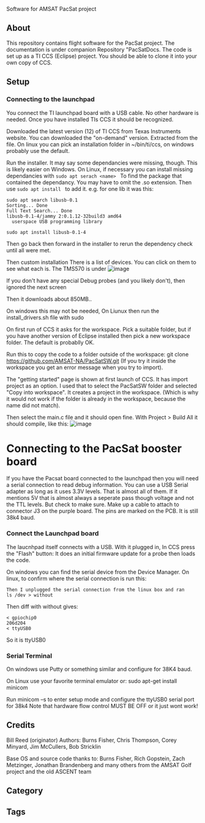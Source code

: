 Software for AMSAT PacSat project

## About
This repository contains flight software for the PacSat project.  The documentation is under companion Repository "PacSatDocs.  The code is set up as a TI CCS (Eclipse) project.  You should be able to clone it into your own copy of CCS.


## Setup

### Connecting to the launchpad
You connect the TI launchpad board with a USB cable.  No other hardware is needed.  Once you have installed TIs CCS it should be recognized.

Downloaded the latest version (12) of TI CCS from Texas Instruments website.  You can downloaded the "on-demand" version.
Extracted from the file.
On linux you can pick an installation folder in ~/bin/ti/ccs, on windows probably use the default.

Run the installer.  It may say some dependancies were missing, though. This is likely easier on Windows.
On Linux, if necessary you can install missing dependancies with 
```sudo apt serach <name> ```
To find the package that contained the dependancy.  You may have to omit the .so extension.
Then use 
```sudo apt install ```
to add it.
e.g. for one lib it was this:
```
sudo apt search libusb-0.1
Sorting... Done
Full Text Search... Done
libusb-0.1-4/jammy 2:0.1.12-32build3 amd64
  userspace USB programming library

sudo apt install libusb-0.1-4
```
Then go back then forward in the installer to rerun the dependency check until all were met.

Then custom installation
There is a list of devices.  You can click on them to see what each is.  The TMS570 is under 
![image](https://github.com/user-attachments/assets/bccb2661-04c3-45c5-94a7-e4b7a36ef4db)


If you don't have any special Debug probes (and you likely don't), then ignored the next screen

Then it downloads about 850MB..

On windows this may not be needed, On Liunux then run the install_drivers.sh file with sudo

On first run of CCS it asks for the workspace.  Pick a suitable folder, but if you have another version of Eclipse installed then pick a new workspace folder. The default is probablly OK.

Run this to copy the code to a folder outside of the workspace:
 git clone https://github.com/AMSAT-NA/PacSatSW.git
(If you try it inside the workspace you get an error message when you try to import).

The "getting started" page is shown at first launch of CCS. It has import project as an option.  I used that to select the PacSatSW folder and selected "Copy into workspace". It creates a project in the workspace.  (Which is why it would not work if the folder is already in the workspace, because the name did not match).

Then select the main.c file and it should open fine.
With Project > Build All it should compile, like this:
![image](https://github.com/user-attachments/assets/38456a9c-2e47-479d-8771-ab0a697b44f3)


# Connecting to the PacSat booster board
If you have the Pacsat board connected to the launchpad then you will need a serial connection to read debug information.  You can use a USB Serial adapter as long as it uses 3.3V levels.  That is almost all of them.  If it mentions 5V that is almost always a seperate pass though voltage and not the TTL levels.  But check to make sure. Make up a cable to attach to connector J3 on the purple board.  The pins are marked on the PCB.  It is still 38k4 baud.

### Connect the Launchpad board
The laucnhpad itself connects with a USB.  With it plugged in, In CCS press the "Flash" button:
It does an initial firmware update for a probe then loads the code.

On windows you can find the serial device from the Device Manager.
On linux, to confirm where the serial connection is run this:
```ls /dev > with
Then I unplugged the serial connection from the linux box and ran
ls /dev > without
```
Then diff with without gives:
```22d21
< gpiochip0
206d204
< ttyUSB0
```
So it is ttyUSB0

### Serial Terminal
On windows use Putty or something similar and configure for 38K4 baud.

On Linux use your favorite terminal emulator or:
sudo apt-get install minicom

Run minicom –s to enter setup mode and configure the ttyUSB0 serial port for 38k4
Note that hardware flow control MUST BE OFF or it just wont work!





## Credits
Bill Reed (originator)
Authors:
Burns Fisher, Chris Thompson, Corey Minyard, Jim McCullers, Bob Stricklin

Base OS and source code thanks to:
Burns Fisher, Rich Gopstein, Zach Metzinger, Jonathan Brandenberg and many others from the AMSAT Golf project and the old ASCENT team

## Category

## Tags

